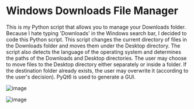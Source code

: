 # Windows Downloads File Manager

This is my Python script that allows you to manage your Downloads folder. Because I hate typing 'Downloads' in the Windows search bar, I decided to code this Python script. This script changes the current directory of files in the Downloads folder and moves them under the Desktop directory. The script also detects the language of the operating system and determines the paths of the Downloads and Desktop directories. The user may choose to move files to the Desktop directory either separately or inside a folder. If the destination folder already exists, the user may overwrite it (according to the user's decision). PyQt6 is used to generate a GUI.

![image](https://github.com/BatuUzun/Windows-Downloads-File-Manager/assets/103521291/50988398-3020-4492-bea7-16f22b39a840)

![image](https://github.com/BatuUzun/Windows-Downloads-File-Manager/assets/103521291/e63d7072-f4c4-4d4e-8422-639ddca13104)
